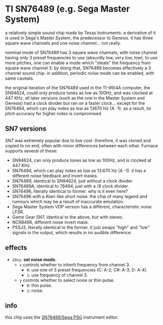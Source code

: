 # TI SN76489 (e.g. Sega Master System)

a relatively simple sound chip made by Texas Instruments. a derivative of it is used in Sega's Master System, the predecessor to Genesis. it has three square wave channels and one noise channel... not really.

nominal mode of SN76489 has 3 square wave channels, with noise channel having only 3 preset frequencies to use (absurdly low, very low, low). to use more pitches, one can enable a mode which "steals" the frequency from square wave channel 3. by doing that, SN76489 becomes effectively a 3 channel sound chip. in addition, periodic noise mode can be enabled, with same caveats.

the original iteration of the SN76489 used in the TI-99/4A computer, the SN94624, could only produce tones as low as 100Hz, and was clocked at 447 KHz. all later versions (such as the one in the Master System and Genesis) had a clock divider but ran on a faster clock... except for the SN76494, which can play notes as low as 13670 Hz (A -1). as a result, its pitch accuracy for higher notes is compromised.

## SN7 versions

SN7 was extremely popular due to low cost. therefore, it was cloned and copied to no end, often with minor differences between each other. Furnace supports several of these:
- SN94624, can only produce tones as low as 100Hz, and is clocked at 447 KHz.
- SN76494, which can play notes as low as 13.670 Hz (A -1). it has a different noise feedback and invert masks.
- SN76489, identical to SN94624, just without a clock divider.
- SN76489A, identical to 76494, just with a /8 clock divider.
- SN76496, literally identical to former. why is it even here?
- SN76496 with a Atari-like short noise. the chip of many legend and rumours which may be a result of inaccurate emulation.
- Sega Master System VDP version has a different, characteristic noise LFSR.
- Game Gear SN7, identical to the above, but with stereo.
- NCR8496, different noise invert mask.
- PSSJ3, literally identical to the former. it just swaps "high" and "low" signals in the output, which results in no audible difference.

## effects

- `20xy`: **set noise mode.**
  - `x` controls whether to inherit frequency from channel 3.
    - `0`: use one of 3 preset frequencies (C: A-2; C#: A-3; D: A-4).
    - `1`: use frequency of channel 3.
  - `y` controls whether to select noise or thin pulse.
    - `0`: thin pulse.
    - `1`: noise.


## info

this chip uses the [SN76489/Sega PSG](../4-instrument/psg.md) instrument editor.
